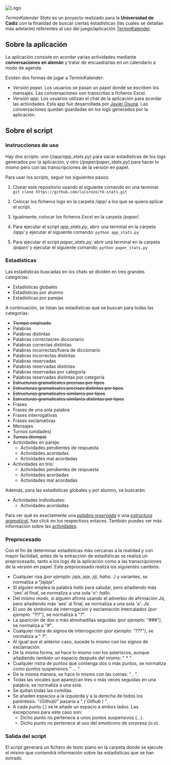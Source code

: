 ![Logo](http://i.imgur.com/azI7ASc.png)

*TerminKalender Stats* es un proyecto realizado para la **Universidad de Cádiz** con la finalidad de buscar ciertas estadísticas (las cuales se detallan más adelante) referentes al uso del juego/aplicación [TerminKalender](https://github.com/luisrozo/Terminkalender).

## Sobre la aplicación

La aplicación consiste en acordar varias actividades mediante **conversaciones en alemán** y tratar de encuadrarlas en un calendario a modo de agenda.

 Existen dos formas de jugar a TerminKalender:
 - *Versión papel*. Los usuarios se pasan un papel donde se escriben los mensajes. Las conversaciones son transcritas a ficheros Excel.
 - *Versión app*. Los usuarios utilizan el chat de la aplicación para acordar las actividades. Esta app fue desarrollada por [Javier Osuna](https://github.com/javosuher). Las conversaciones quedan guardadas en los *logs* generados por la aplicación.

## Sobre el script

### Instrucciones de uso
Hay dos scripts: uno (*/app/app_stats.py*) para sacar estadísticas de los *logs* generados por la aplicación, y otro (*/paper/paper_stats.py*) para hacer lo mismo pero con las transcripciones de la versión en papel.

Para usar los scripts, seguir los siguientes pasos:

1. Clonar este repositorio usando el siguiente comando en una terminal:
        ```
        git clone https://github.com/luisrozo/tk-stats.git
        ```
        
2. Colocar los ficheros *logs* en la carpeta */app/* a los que se quiera aplicar el script.

3. Igualmente, colocar los ficheros *Excel* en la carpeta */paper/*.

4. Para ejecutar el script *app_stats.py*, abrir una terminal en la carpeta */app/* y ejecutar el siguiente comando:
        ```
        python app_stats.py
        ```
        
5. Para ejecutar el script *paper_stats.py*, abrir una terminal en la carpeta */paper/* y ejecutar el siguiente comando:
        ```
        python paper_stats.py
        ```


### Estadísticas

Las estadísticas buscadas en los chats se dividen en tres grandes categorías:

- Estadísticas globales
- Estadísticas por alumno
- Estadísticas por parejas

A continuación, se listan las estadísticas que se buscan para todas las categorías:

- ~~Tiempo empleado~~
- Palabras
- Palabras distintas
- Palabras correctas/en diccionario
- Palabras correctas distintas
- Palabras incorrectas/fuera de diccionario
- Palabras incorrectas distintas
- Palabras reservadas
- Palabras reservadas distintas
- Palabras reservadas por categoría
- Palabras reservadas distintas por categoría
- ~~Estructuras gramaticales precisas por tipos~~
- ~~Estructuras gramaticales precisas distintas por tipos~~
- ~~Estructuras gramaticales similares por tipos~~
- ~~Estructuras gramaticales similares distintas por tipos~~
- Frases
- Frases de una sola palabra
- Frases interrogativas
- Frases exclamativas
- Mensajes
- Turnos (unidades)
- ~~Turnos (tiempo)~~
- Actividades en pareja:
    - Actividades pendientes de respuesta
    - Actividades acordadas
    - Actividades mal acordadas
- Actividades en trío:
    - Actividades pendientes de respuesta
    - Actividades acordadas
    - Actividades mal acordadas

Además, para las estadísticas globales y por alumno, se buscarán:
- Actividades individuales:
    - Actividades acordadas

Para ver qué es exactamente una *[palabra reservada](https://github.com/luisrozo/tk-stats/wiki/Palabras-reservadas)* o una *[estructura gramatical](https://github.com/luisrozo/tk-stats/wiki/Estructura-gramatical)*, haz click en los respectivos enlaces. También puedes ver más información sobre las [actividades](https://github.com/luisrozo/tk-stats/wiki/Actividades).

### Preprocesado
Con el fin de determinar estadísticas más cercanas a la realidad y con mayor facilidad, antes de la extracción de estadísticas se realiza un preprocesado, tanto a los logs de la aplicación como a las transcripciones de la versión en papel. Este preprocesado realiza los siguientes cambios:

- Cualquier risa *(por ejemplo: jaja, jeje, jiji, haha...)* y variantes, se normaliza a "*jajaja*".
- Si alguien emplea la palabra *hallo* para saludar, pero añadiendo más 'oes' al final, se normaliza a una sola 'o': *hallo*.
- Del mismo modo, si alguien afirma usando el adverbio de afirmación *Ja*, pero añadiendo más 'aes' al final, se normaliza a una sola 'a': *Ja*.
- El uso de símbolos de interrogación y exclamación intercalados *(por ejemplo: "?!?")*, se normaliza a "*?*".
- La aparición de dos o más almohadillas seguidas *(por ejemplo: "###")*, se normaliza a "*#*".
- Cualquier ristra de signos de interrogación *(por ejemplo: "???")*, se normaliza a " *?*".
- Al igual que el anterior caso, sucede lo mismo con los signos de exclamación. 
- De la misma forma, se hace lo mismo con los asteriscos, aunque añadiendo también un espacio después del mismo: " *\** ".
- Cualquier ristra de puntos que contenga dos o más puntos, se normaliza como puntos suspensivos " *...* ".
- De la misma manera, se hace lo mismo con las comas: " *,* ".
- Todas las vocales que aparezcan tres o más veces seguidas en una palabra, se normaliza a una sola.
- Se quitan todas las comillas.
- Se añaden espacios a la izquierda y a la derecha de todos los paréntesis. "*(Github)*" pasaría a " *(* *Github* *)* ".
- A cada punto (*.*) se le añade un espacio a ambos lados. Las excepciones para este caso son:
    - Dicho punto no pertenece a unos puntos suspensivos (*...*).
    - Dicho punto no pertenece al uso del emoticono de sorpresa (*o.o*).

### Salida del script
El script generará un fichero de texto plano en la carpeta donde se ejecute el mismo que contendrá información sobre las estadísticas que se han extrado.

